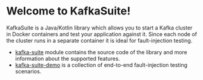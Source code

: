 # Welcome to KafkaSuite!

KafkaSuite is a Java/Kotlin library which allows you to start a Kafka cluster in Docker containers and test your application against it. Since each node of the cluster runs in a separate container it is ideal for fault-injection testing.

* [kafka-suite](/kafka-suite) module contains the source code of the library and more information about the supported features.
* [kafka-suite-demo](/kafka-suite-demo) is a collection of end-to-end fault-injection testing scenarios.
